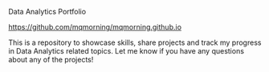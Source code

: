 Data Analytics Portfolio

https://github.com/mqmorning/mqmorning.github.io

This is a repository to showcase skills, share projects and track my progress in Data Analytics related topics.
Let me know if you have any questions about any of the projects!
